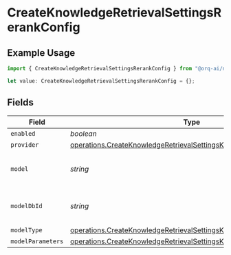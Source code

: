 # CreateKnowledgeRetrievalSettingsRerankConfig

## Example Usage

```typescript
import { CreateKnowledgeRetrievalSettingsRerankConfig } from "@orq-ai/node/models/operations";

let value: CreateKnowledgeRetrievalSettingsRerankConfig = {};
```

## Fields

| Field                                                                                                                                                      | Type                                                                                                                                                       | Required                                                                                                                                                   | Description                                                                                                                                                |
| ---------------------------------------------------------------------------------------------------------------------------------------------------------- | ---------------------------------------------------------------------------------------------------------------------------------------------------------- | ---------------------------------------------------------------------------------------------------------------------------------------------------------- | ---------------------------------------------------------------------------------------------------------------------------------------------------------- |
| `enabled`                                                                                                                                                  | *boolean*                                                                                                                                                  | :heavy_minus_sign:                                                                                                                                         | N/A                                                                                                                                                        |
| `provider`                                                                                                                                                 | [operations.CreateKnowledgeRetrievalSettingsKnowledgeProvider](../../models/operations/createknowledgeretrievalsettingsknowledgeprovider.md)               | :heavy_minus_sign:                                                                                                                                         | N/A                                                                                                                                                        |
| `model`                                                                                                                                                    | *string*                                                                                                                                                   | :heavy_minus_sign:                                                                                                                                         | The name of the model to use                                                                                                                               |
| `modelDbId`                                                                                                                                                | *string*                                                                                                                                                   | :heavy_minus_sign:                                                                                                                                         | The ID of the model in the database                                                                                                                        |
| `modelType`                                                                                                                                                | [operations.CreateKnowledgeRetrievalSettingsKnowledgeModelType](../../models/operations/createknowledgeretrievalsettingsknowledgemodeltype.md)             | :heavy_minus_sign:                                                                                                                                         | N/A                                                                                                                                                        |
| `modelParameters`                                                                                                                                          | [operations.CreateKnowledgeRetrievalSettingsKnowledgeModelParameters](../../models/operations/createknowledgeretrievalsettingsknowledgemodelparameters.md) | :heavy_minus_sign:                                                                                                                                         | N/A                                                                                                                                                        |